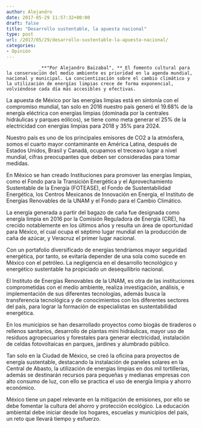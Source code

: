 ```yaml
---
author: Alejandro
date: 2017-05-29 11:57:32+00:00
draft: false
title: "Desarrollo sustentable, la apuesta nacional"
type: post
url: /2017/05/29/desarrollo-sustentable-la-apuesta-nacional/
categories:
- Opinión
---
```



				_**"Por Alejandro Baizabal", **_El fomento cultural para la conservación del medio ambiente es prioridad en la agenda mundial, nacional y municipal. La concientización sobre el cambio climático y la utilización de energías limpias crece de forma exponencial, volviéndose cada día más accesibles y efectivas.

La apuesta de México por las energías limpias está en sintonía con el compromiso mundial, tan solo en 2016 nuestro país generó el 19.68% de la energía eléctrica con energías limpias (dominada por la centrales hidráulicas y parques eólicos), se tiene como meta generar el 25% de la electricidad con energías limpias para 2018 y 35% para 2024.

Nuestro país es uno de los principales emisores de CO2 a la atmósfera, somos el cuarto mayor contaminante en América Latina, después de Estados Unidos, Brasil y Canadá, ocupamos el treceavo lugar a nivel mundial, cifras preocupantes que deben ser consideradas para tomar medidas.

En México se han creado Instituciones para promover las energías limpias, como el Fondo para la Transición Energética y el Aprovechamiento Sustentable de la Energía (FOTEASE), el Fondo de Sustentabilidad Energética, los Centros Mexicanos de Innovación en Energía, el Instituto de Energías Renovables de la UNAM y el Fondo para el Cambio Climático.

La energía generada a partir del bagazo de caña fue designada como energía limpia en 2016 por la Comisión Reguladora de Energía (CRE), ha crecido notablemente en los últimos años y resulta un área de oportunidad para México, el cual ocupa el séptimo lugar mundial en la producción de caña de azúcar, y Veracruz el primer lugar nacional.

Con un portafolio diversificado de energías tendríamos mayor seguridad energética, por tanto, se evitaría depender de una sola como sucede en México con el petróleo. La negligencia en el desarrollo tecnológico y energético sustentable ha propiciado un desequilibrio nacional.

El Instituto de Energías Renovables de la UNAM, es otra de las instituciones comprometidas con el medio ambiente, realiza investigación, análisis, e implementación de sus diferentes tecnologías, además busca la transferencia tecnológica y de conocimientos con los diferentes sectores del país, para lograr la formación de especialistas en sustentabilidad energética.

En los municipios se han desarrollado proyectos como biogás de tiraderos o rellenos sanitarios, desarrollo de plantas mini hidráulicas, mayor uso de residuos agropecuarios y forestales para generar electricidad, instalación de celdas fotovoltaicas en parques, jardines y alumbrado público.

Tan solo en la Ciudad de México, se creó la oficina para proyectos de energía sustentable, destacando la instalación de paneles solares en la Central de Abasto, la utilización de energías limpias en dos mil tortillerías, además se destinarán recursos para pequeñas y medianas empresas con alto consumo de luz, con ello se practica el uso de energía limpia y ahorro económico.

México tiene un papel relevante en la mitigación de emisiones, por ello se debe fomentar la cultura del ahorro y protección ecológico. La educación ambiental debe iniciar desde los hogares, escuelas y municipios del país, un reto que llevará tiempo y esfuerzo.		
